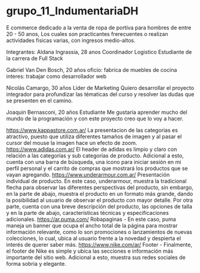 # grupo_11_IndumentariaDH  
E commerce dedicado a la venta de ropa de portiva para hombres de entre 20 - 50 anos,
Los cuales son practicantes frerecuentes o realizan actividades fisicas varias, 
con ingresos medio-altos.

Integrantes: 
Aldana Ingrassia, 28 anos
Coordinador Logistico
Estudiante de la carrera de Full Stack

Gabriel Van Den Bosch, 20 años
oficio: fabrica de muebles de cocina
interes: trabajar como desarrollador web

Nicolás Camargo, 30 años
Líder de Marketing
Quiero desarrollar el proyecto integrador para profundizar las tématicas del curso y resolver las dudas que se presenten en el camino.

Joaquin Bernasconi, 20 años
Estudiante 
Me gustaría aprender mucho del mundo de la programación y con este proyecto creo que lo voy a hacer.


https://www.kappastore.com.ar/   La presentacion de las categorias es atractivo, puesto que utiliza diferentes tamaños de imagen y al pasar el cursor del mouse la imagen hace un efecto de zoom.
https://www.adidas.com.ar/       El header de adidas es limpio y claro con relación a las categorías y sub categorías de producto. Adicional a esto, cuenta con una barra de búsqueda, una icono para iniciar sesión en mi perfil personal y el carrito de compras que mostrará los productos que se vayan agregando.
https://www.underarmour.com.ar/  Presentación individual de producto. En este caso, underarmour, muestra la tradicional flecha para observar las diferentes perspectivas del producto, sin embargo, en la parte de abajo, muestra el producto en un formato más grande, dando la posibilidad al usuario de observar el producto con mayor detalle. Por otra parte, cuenta con una breve descripción del producto, las opciones de talla y en la parte de abajo, características técnicas y especificaciones adicionales.
https://ar.puma.com/             Robapaginas - En este caso, puma maneja un banner que ocupa el ancho total de la página para mostrar información relevante, como lo son promociones o lanzamientos de nuevas colecciones, lo cual, ubica al usuario frente a la novedad y despierta el interés de querer saber más.
https://www.nike.com/ar/         Footer - Finalmente, el footer de Nike es simple y ubica las secciones e información más importante del sitio web. Adicional a esto, muestra sus redes sociales de forma sobria y elegante.
